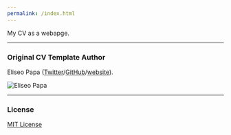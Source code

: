 ```yaml
---
permalink: /index.html
---
```

My CV as a webapge.
_______________________________
### Original CV Template Author

Eliseo Papa ([Twitter](http://twitter.com/elipapa)/[GitHub](http://github.com/elipapa)/[website](https://elipapa.github.io)).

![Eliseo Papa](https://s.gravatar.com/avatar/eae1f0c01afda2bed9ce9cb88f6873f6?s=100)
_______________________________
### License

[MIT License](https://github.com/elipapa/markdown-cv/blob/master/LICENSE)
